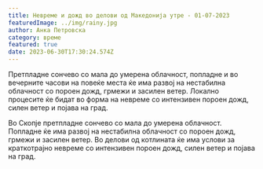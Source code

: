 ```yaml
---
title: Невреме и дожд во делови од Македонија утре - 01-07-2023
featuredImage: ../img/rainy.jpg
author: Анка Петровска
category: време
featured: true
date: 2023-06-30T17:30:24.574Z
---
```

Претпладне сончево со мала до умерена облачност, попладне и во вечерните часови на повеќе места ќе има развој на нестабилна облачност со пороен дожд, грмежи и засилен ветер. Локално процесите ќе бидат во форма на невреме со интензивен пороен дожд, силен ветер и појава на град.

Во Скопје претпладне сончево со мала до умерена облачност. Попладне ќе има развој на нестабилна облачност со пороен дожд, грмежи и засилен ветер. Во делови од котлината ќе има услови за краткотрајно невреме со интензивен пороен дожд, силен ветер и појава на град.